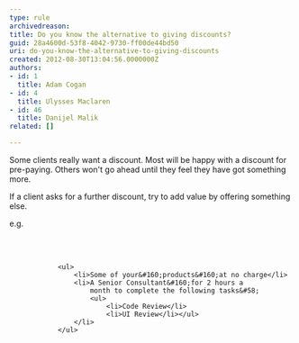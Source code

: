 ```yaml
---
type: rule
archivedreason: 
title: Do you know the alternative to giving discounts?
guid: 28a4600d-53f8-4042-9730-ff00de44bd50
uri: do-you-know-the-alternative-to-giving-discounts
created: 2012-08-30T13:04:56.0000000Z
authors:
- id: 1
  title: Adam Cogan
- id: 4
  title: Ulysses Maclaren
- id: 46
  title: Danijel Malik
related: []

---
```



<p>​​Some clients really want a discount. Most will be happy with a discount for pre-paying. Others&#160;won't go ahead until they feel they have got something more.&#160;</p><p>If a client asks for a further discount, try to&#160;add value by offering something else.&#160;​</p><p>e.g.​</p>
<br><excerpt class='endintro'></excerpt><br>

                <ul>
                    <li>Some of your&#160;products&#160;at no charge​</li>
                    <li>A Senior Consultant&#160;for 2 hours a
                        month to complete the following tasks&#58;
                        <ul>
                            <li>Code Review</li>
                            <li>UI Review</li></ul>
                    </li>
                </ul>



